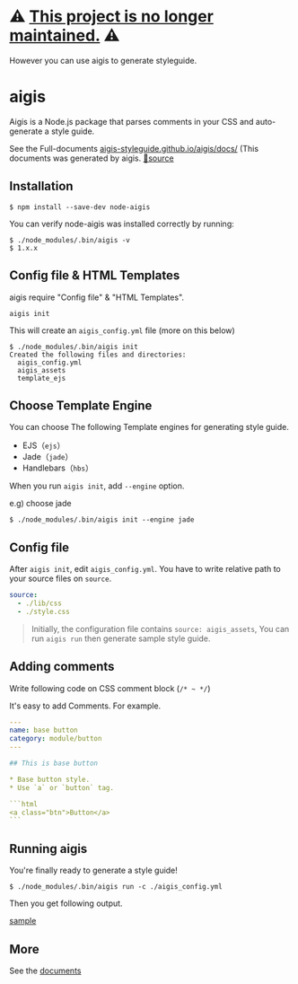 # ⚠️  **[This project is no longer maintained.](https://github.com/pxgrid/aigis/issues/121)** ⚠️

However you can use aigis to generate styleguide.


# aigis

Aigis is a Node.js package that parses comments in your CSS and auto-generate a style guide.

See the Full-documents [aigis-styleguide.github.io/aigis/docs/](http://aigis-styleguide.github.io/aigis/docs/en/) (This documents was generated by aigis. [🔗source](https://github.com/aigis-styleguide/aigis/tree/gh-pages)

## Installation

```shell
$ npm install --save-dev node-aigis
```

You can verify node-aigis was installed correctly by running:

```shell
$ ./node_modules/.bin/aigis -v
$ 1.x.x
```

## Config file & HTML Templates

aigis require "Config file" & "HTML Templates".

```
aigis init
```

This will create an `aigis_config.yml` file (more on this below)

```shell
$ ./node_modules/.bin/aigis init
Created the following files and directories:
  aigis_config.yml
  aigis_assets
  template_ejs
```

## Choose Template Engine

You can choose The following Template engines for generating style guide.

* EJS（`ejs`）
* Jade（`jade`）
* Handlebars（`hbs`）

When you run `aigis init`, add `--engine` option.

e.g) choose jade

```shell
$ ./node_modules/.bin/aigis init --engine jade
```

## Config file

After `aigis init`, edit `aigis_config.yml`. You have to write relative path to your source files on `source`.

```yaml
source:
  - ./lib/css
  - ./style.css
```

> Initially, the configuration file contains `source: aigis_assets`, You can run `aigis run` then generate sample style guide.

## Adding comments

Write following code on CSS comment block (<code>&#047;&#042; ~ &#042;&#047;</code>)


It's easy to add Comments. For example.

````yaml
---
name: base button
category: module/button
---

## This is base button

* Base button style.
* Use `a` or `button` tag.

```html
<a class="btn">Button</a>
```
````

## Running aigis

You're finally ready to generate a style guide!

```shell
$ ./node_modules/.bin/aigis run -c ./aigis_config.yml
```

Then you get following output.

<a href="http://aigis-styleguide.github.io/aigis/sample/category/mod/btn/" target="_blank">sample</a>


## More

See the [documents](https://pxgrid.github.io/aigis/docs/en/)
